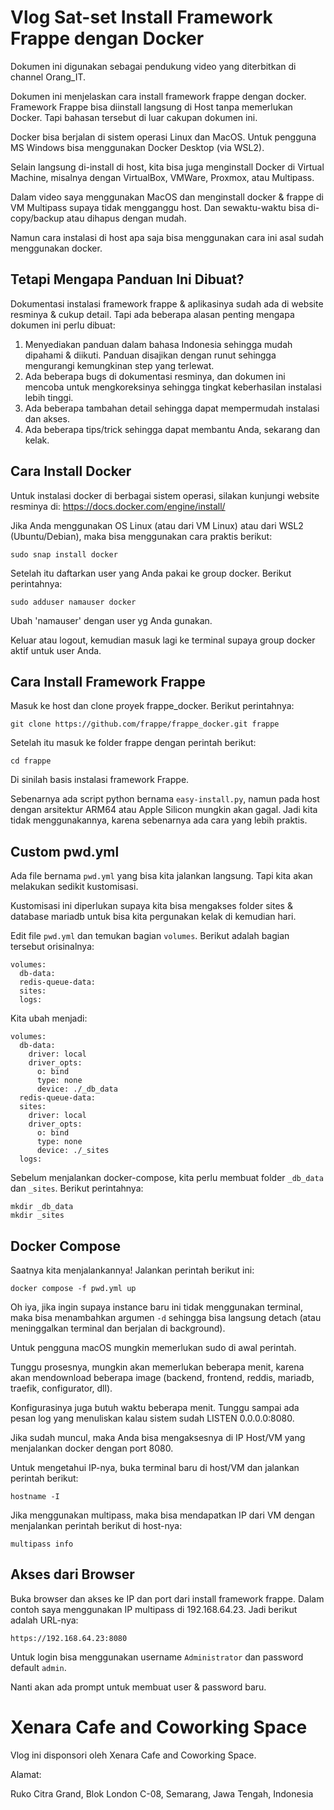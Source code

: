 # Vlog Sat-set Install Framework Frappe dengan Docker

Dokumen ini digunakan sebagai pendukung video yang diterbitkan di channel Orang_IT. 

Dokumen ini menjelaskan cara install framework frappe dengan docker. Framework Frappe bisa diinstall langsung di Host tanpa memerlukan Docker. Tapi bahasan tersebut di luar cakupan dokumen ini.

Docker bisa berjalan di sistem operasi Linux dan MacOS. Untuk pengguna MS Windows bisa menggunakan Docker Desktop (via WSL2).

Selain langsung di-install di host, kita bisa juga menginstall Docker di Virtual Machine, misalnya dengan VirtualBox, VMWare, Proxmox, atau Multipass.

Dalam video saya menggunakan MacOS dan menginstall docker & frappe di VM Multipass supaya tidak mengganggu host. Dan sewaktu-waktu bisa di-copy/backup atau dihapus dengan mudah.

Namun cara instalasi di host apa saja bisa menggunakan cara ini asal sudah menggunakan docker.

## Tetapi Mengapa Panduan Ini Dibuat?

Dokumentasi instalasi framework frappe & aplikasinya sudah ada di website resminya & cukup detail. Tapi ada beberapa alasan penting mengapa dokumen ini perlu dibuat:

1. Menyediakan panduan dalam bahasa Indonesia sehingga mudah dipahami & diikuti. Panduan disajikan dengan runut sehingga mengurangi kemungkinan step yang terlewat.
2. Ada beberapa bugs di dokumentasi resminya, dan dokumen ini mencoba untuk mengkoreksinya sehingga tingkat keberhasilan instalasi lebih tinggi.
3. Ada beberapa tambahan detail sehingga dapat mempermudah instalasi dan akses.
4. Ada beberapa tips/trick sehingga dapat membantu Anda, sekarang dan kelak.

## Cara Install Docker

Untuk instalasi docker di berbagai sistem operasi, silakan kunjungi website resminya di: https://docs.docker.com/engine/install/

Jika Anda menggunakan OS Linux (atau dari VM Linux) atau dari WSL2 (Ubuntu/Debian), maka bisa menggunakan cara praktis berikut:

```
sudo snap install docker
```

Setelah itu daftarkan user yang Anda pakai ke group docker. Berikut perintahnya:
```
sudo adduser namauser docker
```
Ubah 'namauser' dengan user yg Anda gunakan.

Keluar atau logout, kemudian masuk lagi ke terminal supaya group docker aktif untuk user Anda.

## Cara Install Framework Frappe

Masuk ke host dan clone proyek frappe_docker. Berikut perintahnya:

```
git clone https://github.com/frappe/frappe_docker.git frappe
```

Setelah itu masuk ke folder frappe dengan perintah berikut:

```
cd frappe
```

Di sinilah basis instalasi framework Frappe.

Sebenarnya ada script python bernama ```easy-install.py```, namun pada host dengan arsitektur ARM64 atau Apple Silicon mungkin akan gagal. Jadi kita tidak menggunakannya, karena sebenarnya ada cara yang lebih praktis.

## Custom pwd.yml

Ada file bernama ```pwd.yml``` yang bisa kita jalankan langsung. Tapi kita akan melakukan sedikit kustomisasi.

Kustomisasi ini diperlukan supaya kita bisa mengakses folder sites & database mariadb untuk bisa kita pergunakan kelak di kemudian hari.

Edit file ```pwd.yml``` dan temukan bagian ```volumes```. Berikut adalah bagian tersebut orisinalnya:

```
volumes:
  db-data:
  redis-queue-data:
  sites:
  logs:
```

Kita ubah menjadi:

```
volumes:
  db-data:
    driver: local
    driver_opts:
      o: bind
      type: none
      device: ./_db_data
  redis-queue-data:
  sites:
    driver: local
    driver_opts:
      o: bind
      type: none
      device: ./_sites
  logs:
```

Sebelum menjalankan docker-compose, kita perlu membuat folder ```_db_data``` dan ```_sites```. Berikut perintahnya:

```
mkdir _db_data
mkdir _sites
```

## Docker Compose

Saatnya kita menjalankannya! Jalankan perintah berikut ini:

```
docker compose -f pwd.yml up
```

Oh iya, jika ingin supaya instance baru ini tidak menggunakan terminal, maka bisa menambahkan argumen ```-d``` sehingga bisa langsung detach (atau meninggalkan terminal dan berjalan di background).

Untuk pengguna macOS mungkin memerlukan sudo di awal perintah.

Tunggu prosesnya, mungkin akan memerlukan beberapa menit, karena akan mendownload beberapa image (backend, frontend, reddis, mariadb, traefik, configurator, dll).

Konfigurasinya juga butuh waktu beberapa menit. Tunggu sampai ada pesan log yang menuliskan kalau sistem sudah LISTEN 0.0.0.0:8080. 

Jika sudah muncul, maka Anda bisa mengaksesnya di IP Host/VM yang menjalankan docker dengan port 8080.

Untuk mengetahui IP-nya, buka terminal baru di host/VM dan jalankan perintah berikut:

```
hostname -I
```

Jika menggunakan multipass, maka bisa mendapatkan IP dari VM dengan menjalankan perintah berikut di host-nya:

```
multipass info
```

## Akses dari Browser

Buka browser dan akses ke IP dan port dari install framework frappe. Dalam contoh saya menggunakan IP multipass di 192.168.64.23. Jadi berikut adalah URL-nya:

```
https://192.168.64.23:8080
```

Untuk login bisa menggunakan username ```Administrator``` dan password default ```admin```.

Nanti akan ada prompt untuk membuat user & password baru.

# Xenara Cafe and Coworking Space

Vlog ini disponsori oleh Xenara Cafe and Coworking Space.

Alamat:

Ruko Citra Grand, Blok London C-08, Semarang, Jawa Tengah, Indonesia
